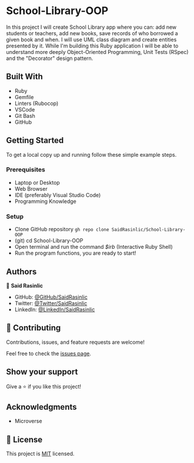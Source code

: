 # School-Library-OOP

In this project I will create School Library app where you can: add new students or teachers, add new books, save records of who borrowed a given book and when. I will use UML class diagram and create entities presented by it. While I'm building this Ruby application I will be able to understand more deeply Object-Oriented Programming, Unit Tests (RSpec) and the "Decorator" design pattern.


<!--  ## Screenshots
### Mobile

<img align="center" src="./src/assets/images/Covid-19-Mobile.png" alt="IPhone 13 Version" width="340px" /> <img align="right" src="./src/assets/images/Covid-19-II-Mobile.png" alt="IPhone 13 Version" width="340px" />

### Desktop
![Desktop Snapshot](./src/assets/images/Covid-19-Desktop.png)
-->

## Built With

- Ruby
- Gemfile
- Linters (Rubocop)
- VSCode
- Git Bash
- GitHub



<!-- ## Live Demo

[Netlify Live Demo Link](https://saidrasynl-tracker-covid-19.netlify.app/)
-->
## Getting Started

To get a local copy up and running follow these simple example steps.

### Prerequisites

- Laptop or Desktop
- Web Browser
- IDE (preferably Visual Studio Code)
- Programming Knowledge

### Setup

- Clone GitHub repository `gh repo clone SaidRasinlic/School-Library-OOP`
- (git) cd School-Library-OOP
- Open terminal and run the command *_$irb_* (Interactive Ruby Shell)
- Run the program functions, you are ready to start!


## Authors

👤 **Said Rasinlic**

- GitHub: [@GitHub/SaidRasinlic](https://github.com/SaidRasinlic)
- Twitter: [@Twitter/SaidRasinlic](https://twitter.com/SaidRasinlic)
- LinkedIn: [@LinkedIn/SaidRasinlic](https://www.linkedin.com/in/SaidRasinlic)


## 🤝 Contributing

Contributions, issues, and feature requests are welcome!

Feel free to check the [issues page](../../issues/).

## Show your support

Give a ⭐️ if you like this project!

## Acknowledgments

- Microverse 

## 📝 License

This project is [MIT](LICENSE) licensed.
